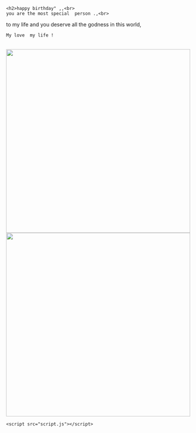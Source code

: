<!DOCTYPE html>
<html lang="en">
<head>
    <meta charset="UTF-8">
    <meta name="viewport" content="width=device-width, initial-scale=1.0">
    <title>Birthday Wish </title>
    <link rel="stylesheet" href="style.css">
</head>
<body>
<div   id="message">
   
    <h2>happy birthday" ,,<br>
    you are the most special  person .,<br>
   to my life and you deserve  all the godness in this world,<br>

    My love  my life ! 
</h2>
        <br>
        </div>
    <div class="image">
    <img  class="birthday" style="height: 500px;; width:500px;"  src="birthday 1.jpg"> 
    <img  class="birthday" style="height:500px; width:500px;"  src="birthday 2.jpg">

   </div>
   
    <script src="script.js"></script>
</body>
</html>
